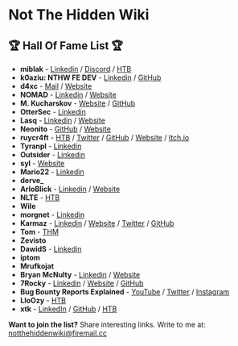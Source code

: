 # Not The Hidden Wiki

🏆 Hall Of Fame List 🏆
-----

* **miblak** -  [Linkedin](https://www.linkedin.com/in/michal-blaszczak/) / [Discord](https://discordapp.com/users/854806814573985853) / [HTB](https://app.hackthebox.com/profile/1246594)
* **k0aziu: NTHW FE DEV** - [Linkedin](https://www.linkedin.com/in/micha%C5%82-kazienko-39abb52aa/) / [GitHub](https://github.com/k0aziu)
* **d4xc** - [Mail](mailto:d4xc@airmail.cc) / [Website](https://dcwikla.pl/)
* **NOMAD** - [Linkedin]( https://pl.linkedin.com/in/marcinmotwicki) / [Website](https://marcinmotwicki.com/)
* **M. Kucharskov** - [Website](https://kucharskov.pl/) / [GitHub](https://github.com/Kucharskov)
* **OtterSec** - [Linkedin](https://www.linkedin.com/in/riccardo-miani/)
* **Lasq** - [Linkedin](https://www.linkedin.com/in/lukasz-lamparski/) / [Website](https://malfind.com/)
* **Neonito** - [GitHub](https://github.com/NEONITO) / [Website](https://pastebin.com/Qg0a2jKC)
* **ruycr4ft** - [HTB](https://app.hackthebox.com/profile/1253217) / [Twitter](https://twitter.com/ruycr4ft) / [GitHub](https://github.com/ruycr4ft) / [Website](https://ruycr4ft.github.io/) / [Itch.io](https://itch.io/profile/ruycraft1514)
* **Tyranpl** - [Linkedin](https://www.linkedin.com/in/%C5%82ukaszkubiak/)
* **Outsider** - [Linkedin](https://www.linkedin.com/in/michal-gilewicz1/)
* **syl** - [Website](https://sy1.sh/)
* **Mario22** - [Linkedin](https://www.linkedin.com/in/mariusz-wilczy%C5%84ski/)
* **derve_**
* **ArloBlick** - [Linkedin](https://www.linkedin.com/in/chojnowskigrzegorz/) / [Website](https://chojnowski.it/) 
* **NLTE** - [HTB](https://app.hackthebox.com/users/260094)
* **Wile** 
* **morgnet** - [Linkedin](https://pl.linkedin.com/in/piotr-kaminski-1336b012)
* **Karmaz** - [Linkedin](https://www.linkedin.com/in/karol-mazurek-849975183/) / [Website](https://karol-mazurek95.medium.com/) / [Twitter](https://twitter.com/karmaz95) / [GitHub](https://github.com/karmaz95)
* **Tom** - [THM](https://tryhackme.com/p/BezimiennyTom)
* **Zevisto**
* **DawidS** - [Linkedin](https://www.linkedin.com/in/dawid-stuzynski/)
* **iptom** 
* **Mrufkojat**
* **Bryan McNulty** - [Linkedin](https://www.linkedin.com/in/bryanmcnulty/) / [Website](https://bryanmcnulty.com/)
* **7Rocky** - [Linkedin](https://www.linkedin.com/in/roberto-gesteira-minarro/) / [Website](https://7rocky.github.io/en/) / [GitHub](https://github.com/7Rocky)
* **Bug Bounty Reports Explained** - [YouTube](https://www.youtube.com/@BugBountyReportsExplained) / [Twitter](https://twitter.com/gregxsunday) / [Instagram](https://www.instagram.com/gregxsunday/)
* **LloOzy** - [HTB](https://app.hackthebox.com/users/activity/1615089)
* **xtk** - [LinkedIn](https://www.linkedin.com/in/tomas-kral-3322989/) / [GitHub](https://github.com/x746b) / [HTB](https://app.hackthebox.com/users/480556)


**Want to join the list?** Share interesting links. Write to me at: [notthehiddenwiki@firemail.cc](mailto:notthehiddenwiki@firemail.cc)